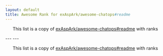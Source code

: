 ```yaml
---
layout: default
title: Awesome Rank for exAspArk/awesome-chatops#readme
---
```


<p align="center">
	This list is a copy of <a href="https://github.com/exAspArk/awesome-chatops#readme">exAspArk/awesome-chatops#readme</a> with ranks
</p>
---
---
<p align="center">
	This list is a copy of <a href="https://github.com/exAspArk/awesome-chatops#readme">exAspArk/awesome-chatops#readme</a> with ranks
</p>
